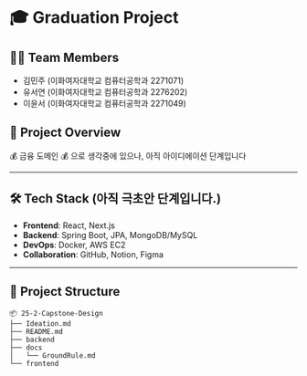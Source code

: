 # 🎓 Graduation Project

## 👩‍💻 Team Members

- 김민주 (이화여자대학교 컴퓨터공학과 2271071)
- 유서연 (이화여자대학교 컴퓨터공학과 2276202)
- 이윤서 (이화여자대학교 컴퓨터공학과 2271049)

## 📌 Project Overview

💰 금융 도메인 💰 으로 생각중에 있으나, 아직 아이디에이션 단계입니다

---

## 🛠️ Tech Stack (아직 극초안 단계입니다.)

- **Frontend**: React, Next.js
- **Backend**: Spring Boot, JPA, MongoDB/MySQL
- **DevOps**: Docker, AWS EC2
- **Collaboration**: GitHub, Notion, Figma

---

## 📂 Project Structure

```
📦 25-2-Capstone-Design
├── Ideation.md
├── README.md
├── backend
├── docs
│   └── GroundRule.md
└── frontend
```
